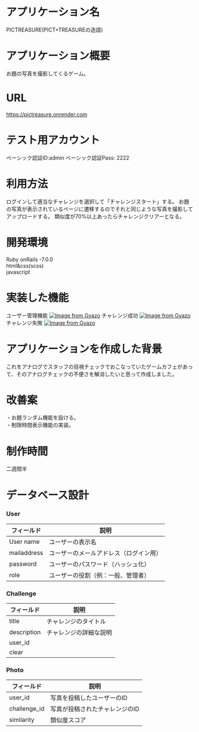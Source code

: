 # アプリケーション名
PICTREASURE(PICT+TREASUREの造語)

# アプリケーション概要
お題の写真を撮影してくるゲーム。

# URL
https://pictreasure.onrender.com
# テスト用アカウント
ベーシック認証ID:admin
ベーシック認証Pass: 2222

# 利用方法
ログインして適当なチャレンジを選択して「チャレンジスタート」する。
お題の写真が表示されているページに遷移するのでそれと同じような写真を撮影してアップロードする。
類似度が70%以上あったらチャレンジクリアーとなる。

# 開発環境 
Ruby onRails -7.0.0  
html&css(scss)  
javascript

# 実装した機能
ユーザー管理機能
[![Image from Gyazo](https://i.gyazo.com/6d978b1c7023fbd93904d5acf67bd50f.gif)](https://gyazo.com/6d978b1c7023fbd93904d5acf67bd50f)
チャレンジ成功
[![Image from Gyazo](https://i.gyazo.com/fddb100cce1a4180793ebd4388d615c7.gif)](https://gyazo.com/fddb100cce1a4180793ebd4388d615c7)
チャレンジ失敗
[![Image from Gyazo](https://i.gyazo.com/229092b3bac56b1b4a6a8462de409ccb.gif)](https://gyazo.com/229092b3bac56b1b4a6a8462de409ccb)
# アプリケーションを作成した背景
これをアナログでスタッフの目視チェックでおこなっていたゲームカフェがあって、そのアナログチェックの不便さを解消したいと思って作成しました。

# 改善案
・お題ランダム機能を設ける。  
・制限時間表示機能の実装。  

# 制作時間
二週間半

# データベース設計

### User
| フィールド   | 説明                                |
|--------------| --------------------------------- |
| User name    | ユーザーの表示名                     |
| mailaddress  | ユーザーのメールアドレス（ログイン用）   |
| password     | ユーザーのパスワード（ハッシュ化）      |
| role         | ユーザーの役割（例：一般、管理者）      |

### Challenge
| フィールド   | 説明                              |
|--------------|-------------------------------  |
| title        | チャレンジのタイトル               |
| description  | チャレンジの詳細な説明             |
| user_id      |                                |
| clear        |                                |

### Photo
| フィールド      | 説明                                  |
| ------------- | -------------------------------------- |
| user_id       | 写真を投稿したユーザーのID                |
| challenge_id  | 写真が投稿されたチャレンジのID             |
| similarity    | 類似度スコア                            |